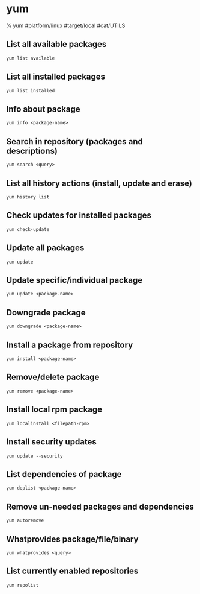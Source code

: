 # yum

% yum
#platform/linux #target/local  #cat/UTILS 

## List all available packages
```
yum list available
```

## List all installed packages
```
yum list installed
```

## Info about package
```
yum info <package-name>
```

## Search in repository (packages and descriptions)
```
yum search <query>
```

## List all history actions (install, update and erase)
```
yum history list
```

## Check updates for installed packages
```
yum check-update
```

## Update all packages
```
yum update
```

## Update specific/individual package
```
yum update <package-name>
```

## Downgrade package
```
yum downgrade <package-name>
```

## Install a package from repository
```
yum install <package-name>
```

## Remove/delete package
```
yum remove <package-name>
```

## Install local rpm package
```
yum localinstall <filepath-rpm>
```

## Install security updates
```
yum update --security
```

## List dependencies of package
```
yum deplist <package-name>
```

## Remove un-needed packages and dependencies
```
yum autoremove
```

## Whatprovides package/file/binary
```
yum whatprovides <query>
```

## List currently enabled repositories
```
yum repolist
```

